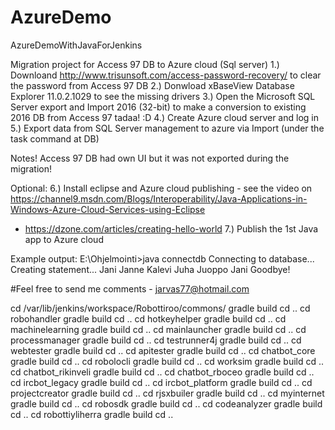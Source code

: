 # AzureDemo
AzureDemoWithJavaForJenkins

Migration project for Access 97 DB to Azure cloud (Sql server)
1.) Downloand http://www.trisunsoft.com/access-password-recovery/ to clear the password from Access 97 DB
2.) Donwload xBaseView Database Explorer 11.0.2.1029 to see the missing drivers
3.) Open the Microsoft SQL Server export and Import 2016 (32-bit) to make a conversion to existing 2016 DB from Access 97
tadaa! :D
4.) Create Azure cloud server and log in
5.) Export data from SQL Server management to azure via Import (under the task command at DB)

Notes! Access 97 DB had own UI but it was not exported during the migration!

Optional:
6.) Install eclipse and Azure cloud publishing - see the video on https://channel9.msdn.com/Blogs/Interoperability/Java-Applications-in-Windows-Azure-Cloud-Services-using-Eclipse
+ https://dzone.com/articles/creating-hello-world
7.) Publish the 1st Java app to Azure cloud

Example output:
E:\Ohjelmointi\>java connectdb
Connecting to database...
Creating statement...
Jani
Janne
Kalevi
Juha
Juoppo
Jani
Goodbye!

#Feel free to send me comments - jarvas77@hotmail.com

cd /var/lib/jenkins/workspace/Robottiroo/commons/
gradle build
cd ..
cd robohandler
gradle build
cd ..
cd hotkeyhelper
gradle build
cd ..
cd machinelearning
gradle build
cd ..
cd mainlauncher
gradle build
cd ..
cd processmanager
gradle build
cd ..
cd testrunner4j
gradle build
cd ..
cd webtester
gradle build
cd ..
cd apitester
gradle build
cd ..
cd chatbot_core
gradle build
cd ..
cd robolocli
gradle build
cd ..
cd worksim
gradle build
cd ..
cd chatbot_rikinveli
gradle build
cd ..
cd chatbot_rboceo
gradle build
cd ..
cd ircbot_legacy
gradle build
cd ..
cd ircbot_platform
gradle build
cd ..
cd projectcreator
gradle build
cd ..
cd rjsxbuiler
gradle build
cd ..
cd myinternet
gradle build
cd ..
cd robosdk
gradle build
cd ..
cd codeanalyzer
gradle build
cd ..
cd robottiyliherra
gradle build
cd ..
